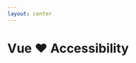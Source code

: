 ```yaml
---
layout: center
---
```


# Vue ❤️ Accessibility


<!--
As a dev:
- WebAIM MILLION
- accessibility is not necessarily framework dependent
- improve code (semantic html)
- check keyboard accessibility
-->